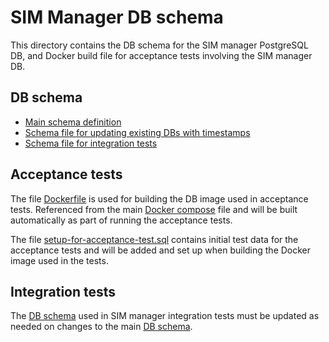# SIM Manager DB schema

This directory contains the DB schema for the SIM manager PostgreSQL DB, and Docker
build file for acceptance tests involving the SIM manager DB.

## DB schema

* [Main schema definition](./init.sql)
* [Schema file for updating existing DBs with timestamps](./add-timestamps.sql)
* [Schema file for integration tests](../simmanager/src/integration-test/resources/init.sql)

## Acceptance tests

The file [Dockerfile](./Dockerfile) is used for building the DB image used in acceptance
tests. Referenced from the main [Docker compose](../../docker-compose.yaml) file and will
be built automatically as part of running the acceptance tests.

The file [setup-for-acceptance-test.sql](./setup-for-acceptance-test.sql) contains
initial test data for the acceptance tests and will be added and set up when building
the Docker image used in the tests.

## Integration tests

The [DB schema](../simmanager/src/integration-test/resources/init.sql) used in SIM manager
integration tests must be updated as needed on changes to the main [DB schema](./init.sql).
